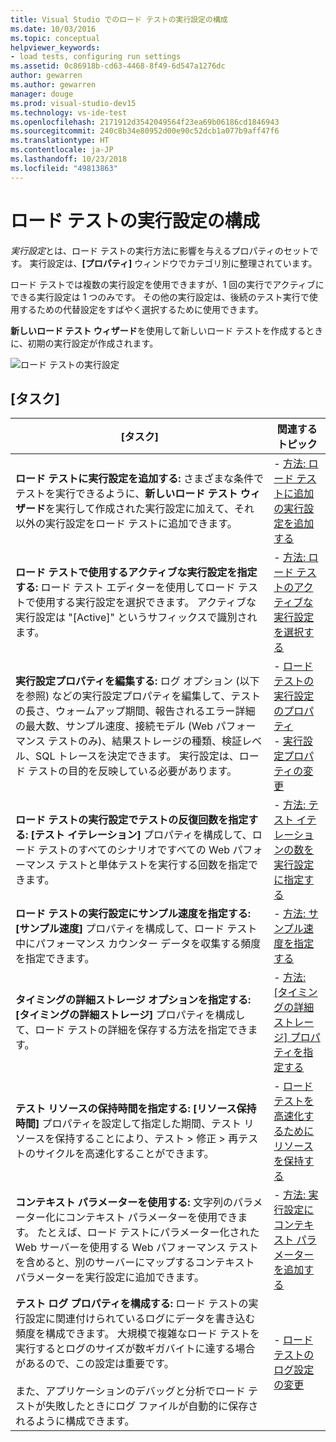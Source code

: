 ```yaml
---
title: Visual Studio でのロード テストの実行設定の構成
ms.date: 10/03/2016
ms.topic: conceptual
helpviewer_keywords:
- load tests, configuring run settings
ms.assetid: 0c86918b-cd63-4468-8f49-6d547a1276dc
author: gewarren
ms.author: gewarren
manager: douge
ms.prod: visual-studio-dev15
ms.technology: vs-ide-test
ms.openlocfilehash: 2171912d3542049564f23ea69b06186cd1846943
ms.sourcegitcommit: 240c8b34e80952d00e90c52dcb1a077b9aff47f6
ms.translationtype: HT
ms.contentlocale: ja-JP
ms.lasthandoff: 10/23/2018
ms.locfileid: "49813863"
---
```

# <a name="configure-load-test-run-settings"></a>ロード テストの実行設定の構成

*実行設定*とは、ロード テストの実行方法に影響を与えるプロパティのセットです。 実行設定は、**[プロパティ]** ウィンドウでカテゴリ別に整理されています。

ロード テストでは複数の実行設定を使用できますが、1 回の実行でアクティブにできる実行設定は 1 つのみです。 その他の実行設定は、後続のテスト実行で使用するための代替設定をすばやく選択するために使用できます。

**新しいロード テスト ウィザード**を使用して新しいロード テストを作成するときに、初期の実行設定が作成されます。

![ロード テストの実行設定](../test/media/loadtestrunsettings.png)

## <a name="tasks"></a>[タスク]

|[タスク]|関連するトピック|
|-|-|
|**ロード テストに実行設定を追加する:** さまざまな条件でテストを実行できるように、**新しいロード テスト ウィザード**を実行して作成された実行設定に加えて、それ以外の実行設定をロード テストに追加できます。|-   [方法: ロード テストに追加の実行設定を追加する](../test/how-to-add-additional-run-settings-to-a-load-test.md)|
|**ロード テストで使用するアクティブな実行設定を指定する:** ロード テスト エディターを使用してロード テストで使用する実行設定を選択できます。 アクティブな実行設定は "[Active]" というサフィックスで識別されます。|-   [方法: ロード テストのアクティブな実行設定を選択する](../test/how-to-select-the-active-run-setting-for-a-load-test.md)|
|**実行設定プロパティを編集する:** ログ オプション (以下を参照) などの実行設定プロパティを編集して、テストの長さ、ウォームアップ期間、報告されるエラー詳細の最大数、サンプル速度、接続モデル (Web パフォーマンス テストのみ)、結果ストレージの種類、検証レベル、SQL トレースを決定できます。 実行設定は、ロード テストの目的を反映している必要があります。|-   [ロード テストの実行設定のプロパティ](../test/load-test-run-settings-properties.md)<br />-   [実行設定プロパティの変更](../test/load-test-run-settings-properties.md#change-run-setting-properties)|
|**ロード テストの実行設定でテストの反復回数を指定する:** **[テスト イテレーション]** プロパティを構成して、ロード テストのすべてのシナリオですべての Web パフォーマンス テストと単体テストを実行する回数を指定できます。|-   [方法: テスト イテレーションの数を実行設定に指定する](../test/how-to-specify-the-number-of-test-iterations-in-a-load-test.md)|
|**ロード テストの実行設定にサンプル速度を指定する:** **[サンプル速度]** プロパティを構成して、ロード テスト中にパフォーマンス カウンター データを収集する頻度を指定できます。|-   [方法: サンプル速度を指定する](../test/how-to-specify-the-sample-rate-for-a-load-test.md)|
|**タイミングの詳細ストレージ オプションを指定する:** **[タイミングの詳細ストレージ]** プロパティを構成して、ロード テストの詳細を保存する方法を指定できます。|-   [方法: [タイミングの詳細ストレージ] プロパティを指定する](../test/how-to-specify-the-timing-details-storage-property-for-a-load-test.md)|
|**テスト リソースの保持時間を指定する:** **[リソース保持時間]** プロパティを設定して指定した期間、テスト リソースを保持することにより、テスト > 修正 > 再テストのサイクルを高速化することができます。|-   [ロード テストを高速化するためにリソースを保持する](/azure/devops/test/load-test/getting-started-with-performance-testing?view=vsts)|
|**コンテキスト パラメーターを使用する:** 文字列のパラメーター化にコンテキスト パラメーターを使用できます。 たとえば、ロード テストにパラメーター化された Web サーバーを使用する Web パフォーマンス テストを含めると、別のサーバーにマップするコンテキスト パラメーターを実行設定に追加できます。|-   [方法: 実行設定にコンテキスト パラメーターを追加する](../test/how-to-add-context-parameters-to-a-load-test-run-setting.md)|
|**テスト ログ プロパティを構成する:** ロード テストの実行設定に関連付けられているログにデータを書き込む頻度を構成できます。 大規模で複雑なロード テストを実行するとログのサイズが数ギガバイトに達する場合があるので、この設定は重要です。<br /><br /> また、アプリケーションのデバッグと分析でロード テストが失敗したときにログ ファイルが自動的に保存されるように構成できます。|-   [ロード テストのログ設定の変更](../test/modify-load-test-logging-settings.md)|